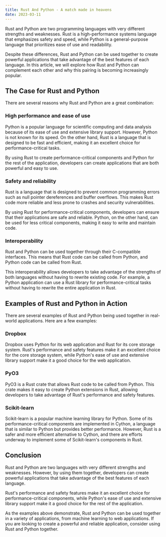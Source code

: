 ```yaml
---
title: Rust And Python - A match made in heavens
date: 2023-03-11
---
```


Rust and Python are two programming languages with very different strengths and weaknesses. Rust is a high-performance systems language that emphasizes safety and speed, while Python is a general-purpose language that prioritizes ease of use and readability.

Despite these differences, Rust and Python can be used together to create powerful applications that take advantage of the best features of each language. In this article, we will explore how Rust and Python can complement each other and why this pairing is becoming increasingly popular.

## The Case for Rust and Python

There are several reasons why Rust and Python are a great combination:

### High performance and ease of use

Python is a popular language for scientific computing and data analysis because of its ease of use and extensive library support. However, Python is not known for its speed. On the other hand, Rust is a language that is designed to be fast and efficient, making it an excellent choice for performance-critical tasks.

By using Rust to create performance-critical components and Python for the rest of the application, developers can create applications that are both powerful and easy to use.

### Safety and reliability

Rust is a language that is designed to prevent common programming errors such as null pointer dereferences and buffer overflows. This makes Rust code more reliable and less prone to crashes and security vulnerabilities.

By using Rust for performance-critical components, developers can ensure that their applications are safe and reliable. Python, on the other hand, can be used for less critical components, making it easy to write and maintain code.

### Interoperability

Rust and Python can be used together through their C-compatible interfaces. This means that Rust code can be called from Python, and Python code can be called from Rust.

This interoperability allows developers to take advantage of the strengths of both languages without having to rewrite existing code. For example, a Python application can use a Rust library for performance-critical tasks without having to rewrite the entire application in Rust.

## Examples of Rust and Python in Action

There are several examples of Rust and Python being used together in real-world applications. Here are a few examples:

### Dropbox

Dropbox uses Python for its web application and Rust for its core storage system. Rust's performance and safety features make it an excellent choice for the core storage system, while Python's ease of use and extensive library support make it a good choice for the web application.

### PyO3

PyO3 is a Rust crate that allows Rust code to be called from Python. This crate makes it easy to create Python extensions in Rust, allowing developers to take advantage of Rust's performance and safety features.

### Scikit-learn

Scikit-learn is a popular machine learning library for Python. Some of its performance-critical components are implemented in Cython, a language that is similar to Python but provides better performance. However, Rust is a safer and more efficient alternative to Cython, and there are efforts underway to implement some of Scikit-learn's components in Rust.

## Conclusion

Rust and Python are two languages with very different strengths and weaknesses. However, by using them together, developers can create powerful applications that take advantage of the best features of each language.

Rust's performance and safety features make it an excellent choice for performance-critical components, while Python's ease of use and extensive library support make it a good choice for the rest of the application.

As the examples above demonstrate, Rust and Python can be used together in a variety of applications, from machine learning to web applications. If you are looking to create a powerful and reliable application, consider using Rust and Python together.